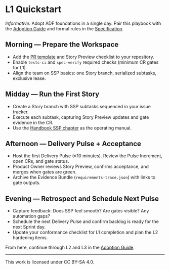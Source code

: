 # L1 Quickstart

_Informative._ Adopt ADF foundations in a single day. Pair this playbook with the [Adoption Guide](adoption-guide.md) and formal rules in the [Specification](../specs/adf-spec-v0.5.0.md).

## Morning — Prepare the Workspace
- Add the [PR template](../templates/pr-template.md) and Story Preview checklist to your repository.
- Enable `tests-ci` and `spec-verify` required checks (minimum CR gates for L1).
- Align the team on SSP basics: one Story branch, serialized subtasks, exclusive lease.

## Midday — Run the First Story
- Create a Story branch with SSP subtasks sequenced in your issue tracker.
- Execute each subtask, capturing Story Preview updates and gate evidence in the CR.
- Use the [Handbook SSP chapter](../handbook/ssp.md) as the operating manual.

## Afternoon — Delivery Pulse + Acceptance
- Host the first Delivery Pulse (≤10 minutes). Review the Pulse Increment, open CRs, and gate status.
- Product Owner reviews Story Preview, confirms acceptance, and merges when gates are green.
- Archive the Evidence Bundle (`requirements-trace.json`) with links to gate outputs.

## Evening — Retrospect and Schedule Next Pulse
- Capture feedback: Does SSP feel smooth? Are gates visible? Any automation gaps?
- Schedule the next Delivery Pulse and confirm backlog is ready for the next Sprint day.
- Update your conformance checklist for L1 completion and plan the L2 hardening items.

From here, continue through L2 and L3 in the [Adoption Guide](adoption-guide.md).

---

This work is licensed under CC BY-SA 4.0.
